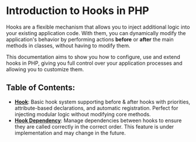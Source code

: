 # Introduction to Hooks in PHP

Hooks are a flexible mechanism that allows you to inject additional logic into your existing application code. With them, you can dynamically modify the application's behavior by performing actions **before** or **after** the main methods in classes, without having to modify them.

This documentation aims to show you how to configure, use and extend hooks in PHP, giving you full control over your application processes and allowing you to customize them.

## Table of Contents:
- **[Hook](Hook.md)**: Basic hook system supporting before & after hooks with priorities, attribute-based declarations, and automatic registration. Perfect for injecting modular logic without modifying core methods.
- **[Hook Dependency](Hook-dependency.md)**: Manage dependencies between hooks to ensure they are called correctly in the correct order. This feature is under implementation and may change in the future.
